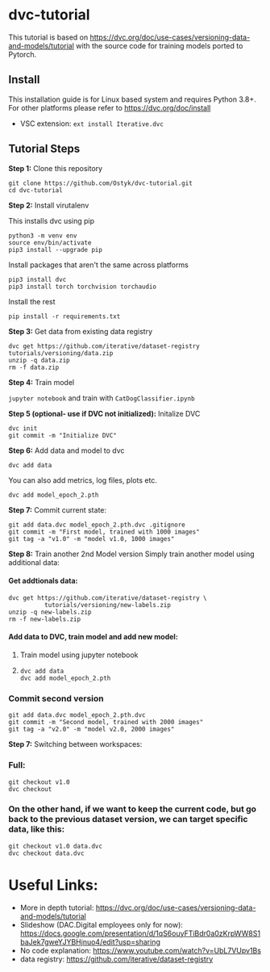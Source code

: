 # dvc-tutorial

This tutorial is based on https://dvc.org/doc/use-cases/versioning-data-and-models/tutorial  with the source code for training models ported to Pytorch.

## Install

This installation guide is for Linux based system and requires Python 3.8+. For other platforms please refer to https://dvc.org/doc/install

- VSC extension: `ext install Iterative.dvc`

## Tutorial Steps

**Step 1:** Clone this repository
```
git clone https://github.com/Ostyk/dvc-tutorial.git
cd dvc-tutorial
```

**Step 2:** Install virutalenv

This installs dvc using pip
```
python3 -m venv env
source env/bin/activate
pip3 install --upgrade pip
```

Install packages that aren't the same across platforms

```
pip3 install dvc
pip3 install torch torchvision torchaudio
```

Install the rest

```
pip install -r requirements.txt
```
**Step 3:** Get data from existing data registry
```
dvc get https://github.com/iterative/dataset-registry tutorials/versioning/data.zip
unzip -q data.zip
rm -f data.zip
```
**Step 4:** Train model

```jupyter notebook``` and train with  `CatDogClassifier.ipynb`



**Step 5 (optional- use if DVC not initialized):** Initalize DVC

```
dvc init
git commit -m "Initialize DVC"
```

**Step 6:** Add data and model to dvc

```
dvc add data
```

You can also add metrics, log files, plots etc.
```
dvc add model_epoch_2.pth
```

**Step 7:** Commit current state:
```
git add data.dvc model_epoch_2.pth.dvc .gitignore
git commit -m "First model, trained with 1000 images"
git tag -a "v1.0" -m "model v1.0, 1000 images"
```

**Step 8:** Train another 2nd Model version
Simply train another model using additional data:

#### Get addtionals data:
```
dvc get https://github.com/iterative/dataset-registry \
          tutorials/versioning/new-labels.zip
unzip -q new-labels.zip
rm -f new-labels.zip
```
#### Add data to DVC, train model and add new model:

1. Train model using jupyter notebook
2.  ```
    dvc add data
    dvc add model_epoch_2.pth
    ```

### Commit second version
```
git add data.dvc model_epoch_2.pth.dvc
git commit -m "Second model, trained with 2000 images"
git tag -a "v2.0" -m "model v2.0, 2000 images"
```

**Step 7:**
Switching between workspaces:
### Full:

```
git checkout v1.0
dvc checkout
```

### On the other hand, if we want to keep the current code, but go back to the previous dataset version, we can target specific data, like this:

```
git checkout v1.0 data.dvc
dvc checkout data.dvc
```



# Useful Links:
- More in depth tutorial: https://dvc.org/doc/use-cases/versioning-data-and-models/tutorial
- Slideshow (DAC.Digital employees only for now): https://docs.google.com/presentation/d/1qS6ouyFTiBdr0a0zKrpWW8S1baJek7gweYJYBHjnuo4/edit?usp=sharing
- No code explanation: https://www.youtube.com/watch?v=UbL7VUpv1Bs
- data registry: https://github.com/iterative/dataset-registry
